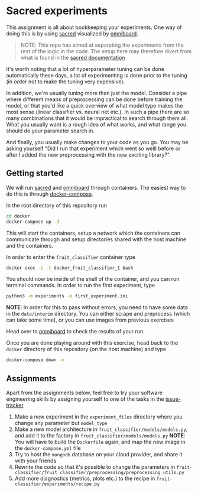 # Sacred experiments

This assignment is all about bookkeeping your experiments. One way of
doing this is by using 
[sacred](https://github.com/IDSIA/sacred) visualized by
[omniboard](https://github.com/vivekratnavel/omniboard).

> NOTE: This repo has aimed at separating the experiments from the
> rest of the logic in the code. The setup here may therefore divert
> from what is found in the 
> [sacred documentation](https://sacred.readthedocs.io/en/stable/) 

It's worth noting that a lot of hyperparameter tuning can be done
automatically these days, a lot of experimenting is done prior to the
tuning (in order not to make the tuning very expensive). 

In addition, we're usually tuning more than just the model. Consider
a pipe where different means of preprocessing can be done before
training the model, or that you'd like a quick overview of what model
type makes the most sense (linear classifier vs. neural net etc.). 
In such a pipe there are so many combinations that it would be
impractical to search through them all. What you usually want is a
rough idea of what works, and what range you should do your parameter
search in.

And finally, you usually make changes to your code as you go. You may
be asking yourself "Did I run that experiment which went so welll
before or after I added the new preprocessing with the new exciting
library?".

## Getting started

We will run [sacred](https://github.com/IDSIA/sacred) and
[omniboard](https://github.com/vivekratnavel/omniboard) 
through containers. The easiest way to do this is through 
[docker-compose](https://docker-curriculum.com/#docker-compose).

In the root directory of this repository run

```bash
cd docker
docker-compose up -d
```

This will start the containers, setup a network which the containers
can communicate through and setup directories shared with the host
machine and the containers.

In order to enter the `fruit_classifier` container type

```bash
docker exec -i -t docker_fruit_classifier_1 bash
```

You should now be inside of the shell of the container, and you can
run terminal commands. In order to run the first experiment, type

```bash
python3 -m experiments -e first_experiment.ini
```

**NOTE**: In order for this to pass without errors, you need to have
 some data in the `data/interim` directory. You can either scrape and
 preprocess (which can take some time), or you can use images from
 previous exercises

Head over to [omniboard](http://localhost:9000) to check the results of
your run.

Once you are done playing around with this exercise, head back to the
`docker` directory of this repository (on the host machine) and type

```bash
docker-compose down -v
```

## Assignments

Apart from the assignments below, feel free to try your software
 engineering skills by assigning yourself to one of the tasks in the 
 [issue-tracker](https://github.com/acntech/fruit-classifier/issues)

1. Make a new experiment in the `experiment_files` directory where you
 change any parameter but `model_type`
2. Make a new model architecture in `fruit_classifier/models/models.py`,
 and add it to the factory in `fruit_classifier/models/models.py`
 **NOTE**: You will have to build the `Dockerfile` again, and map the
  new image in the `docker-compose.yml` file
3. Try to host the `mongodb` database on your cloud provider, and
 share it with your friends
4. Rewrite the code so that it's possible to change the parameters in 
`fruit-classifier/fruit_classifier/preprocessing/preprocessing_utils.py`
5. Add more diagnostics (metrics, plots etc.) to the recipe in 
`fruit-classifier/experiments/recipe.py`
